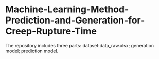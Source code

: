 # Machine-Learning-Method-Prediction-and-Generation-for-Creep-Rupture-Time
The repository includes three parts: dataset:data_raw.xlsx; generation model; prediction model.
